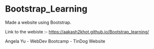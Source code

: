 # Bootstrap_Learning

Made a website using Bootstrap. 

Link to the webiste :- https://aakash2khot.github.io/Bootstrap_learning/

Angela Yu - WebDev Bootcamp - TinDog Website
